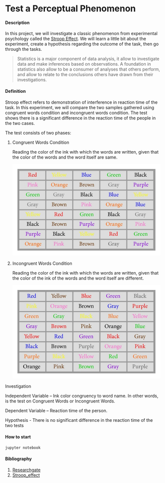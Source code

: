 
# Test a Perceptual Phenomenon


#### Description

In this project, we will investigate a classic phenomenon from experimental psychology called the [Stroop Effect](https://en.wikipedia.org/wiki/Stroop_effect). We will learn a little bit about the experiment, create a hypothesis regarding the outcome of the task, then go through the tasks. 

> Statistics is a major component of data analysis, it allow to investigate data and make inferences based on observations. A foundation in statistics also allow to be a consumer of analyses that others perform, and allow to relate to the conclusions others have drawn from their investigations.


#### Definition
Stroop effect refers to demonstration of interference in reaction time of the task. In this experiment, we will compare the two samples gathered using congruent words condition and incongruent words condition. The test shows there is a significant difference in the reaction time of the people in the two cases.

The test consists of two phases: 

1. Congruent Words Condition
   
   Reading the color of the ink with which the words are written, given that the color of the words and the word itself are same.
   
   
   <img src="https://github.com/deepakmodak/udacity-machine-learning-nanodegree-program/blob/master/test-a-perceptual-phenomenon/congruent-words.png" />
   
   
2. Incongruent Words Condition
   
   Reading the color of the ink with which the words are written, given that the color of the ink of the words and the word itself are different.
   
   <img src="https://github.com/deepakmodak/udacity-machine-learning-nanodegree-program/blob/master/test-a-perceptual-phenomenon/incongruent-words.png" />
   
   
Investigation 

Independent Variable –  Ink color congruency to word name. In other words, is the test on Congruent Words or Incongruent Words.

Dependent Variable – Reaction time of the person. 

Hypothesis  - There is no significant difference in the reaction time of the two tests 

#### How to start

``` 
jupyter notebook 
```

#### Bibliography

1. [Researchgate](https://www.researchgate.net)
2. [Stroop_effect](https://en.wikipedia.org/wiki/Stroop_effect)

  
